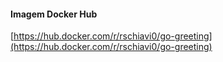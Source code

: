 #### Imagem Docker Hub

[https://hub.docker.com/r/rschiavi0/go-greeting](https://hub.docker.com/r/rschiavi0/go-greeting)
